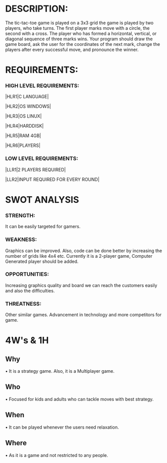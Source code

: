 # DESCRIPTION:
The tic-tac-toe game is played on a 3x3 grid the game is played by two players, who take turns. The first player marks move with a circle, the second with a cross. The player who has formed a horizontal, vertical, or diagonal sequence of three marks wins. Your program should draw the game board, ask the user for the coordinates of the next mark, change the players after every successful move, and pronounce the winner.


# REQUIREMENTS:


### HIGH LEVEL REQUIREMENTS:

|HLR1|C LANGUAGE|

|HLR2|OS WINDOWS|

|HLR3|OS LINUX|

|HLR4|HARDDISK|

|HLR5|RAM 4GB|

|HLR6|PLAYERS|

### LOW LEVEL REQUIREMENTS:

|LLR1|2 PLAYERS REQUIRED|

|LLR2|INPUT REQUIRED FOR EVERY ROUND|



# SWOT ANALYSIS
### STRENGTH: 
It can be easily targeted for gamers.
### WEAKNESS:
Graphics can be improved.
Also, code can be done better by increasing the number of grids like 4x4 etc.
Currently it is a 2-player game, Computer Generated player should be added.  
### OPPORTUNITIES:
Increasing graphics quality and board we can reach the customers easily and also the difficulties.
### THREATNESS:
Other similar games.
Advancement in technology and more competitors for game.


# 4W's & 1H
## Why
•	It is a strategy game. Also, it is a Multiplayer game.
## Who
•	Focused for kids and adults who can tackle moves with best strategy.
## When
•	It can be played whenever the users need relaxation.
## Where
•	As it is a game and not restricted to any people. 

